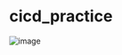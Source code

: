 # cicd_practice

![image](https://github.com/KATEKEITH/cicd_practice/assets/46472768/c496003a-bf4f-4edb-b203-4b7183dd0204)
